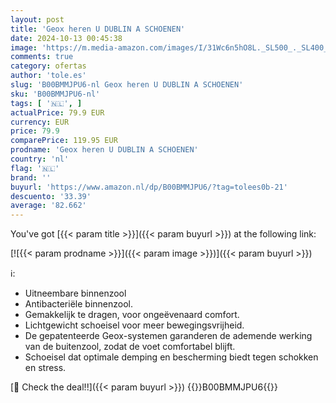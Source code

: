 ```yaml
---
layout: post
title: 'Geox heren U DUBLIN A SCHOENEN'
date: 2024-10-13 00:45:38
image: 'https://m.media-amazon.com/images/I/31Wc6n5hO8L._SL500_._SL400_.jpg'
comments: true
category: ofertas
author: 'tole.es'
slug: 'B00BMMJPU6-nl Geox heren U DUBLIN A SCHOENEN'
sku: 'B00BMMJPU6-nl'
tags: [ '🇳🇱', ]
actualPrice: 79.9 EUR
currency: EUR
price: 79.9
comparePrice: 119.95 EUR
prodname: 'Geox heren U DUBLIN A SCHOENEN'
country: 'nl'
flag: '🇳🇱'
brand: ''
buyurl: 'https://www.amazon.nl/dp/B00BMMJPU6/?tag=tolees0b-21'
descuento: '33.39'
average: '82.662'
---
```


You've got [{{< param title >}}]({{< param buyurl >}}) at the following link:

[![{{< param prodname >}}]({{< param image >}})]({{< param buyurl >}})

ℹ️:

- Uitneembare binnenzool
- Antibacteriële binnenzool.
- Gemakkelijk te dragen, voor ongeëvenaard comfort.
- Lichtgewicht schoeisel voor meer bewegingsvrijheid.
- De gepatenteerde Geox-systemen garanderen de ademende werking van de buitenzool, zodat de voet comfortabel blijft.
- Schoeisel dat optimale demping en bescherming biedt tegen schokken en stress.

[🛒 Check the deal!!]({{< param buyurl >}})
{{<world>}}B00BMMJPU6{{</world>}}
